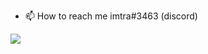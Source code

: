 - 📫 How to reach me imtra#3463 (discord)
<img src="https://github-readme-stats.vercel.app/api?username=ImTra-GH&&show_icons=true&title_color=ffffff&icon_color=bb2acf&text_color=daf7dc&bg_color=151515">
